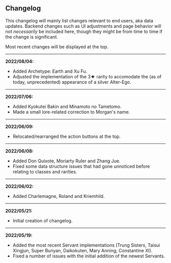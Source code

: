 ## Changelog

This changelog will mainly list changes relevant to end users, aka data updates. Backend changes such as UI adjustments and page behavior will not _necessarily_ 
be included here, though they might be from time to time if the change is significant.

Most recent changes will be displayed at the top.
<hr>

**2022/08/04:**
- Added Archetype: Earth and Xu Fu.
- Adjusted the implementation of the 3★ rarity to accomodate the (as of today, unprecedented) appearance of a silver Alter-Ego.
<hr>

**2022/07/06:**
- Added Kyokutei Bakin and Minamoto no Tametomo.
- Made a small lore-related correction to Morgan's name.
<hr>

**2022/06/09:**
- Relocated/rearranged the action buttons at the top.
<hr>

**2022/06/08:**
- Added Don Quixote, Moriarty Ruler and Zhang Jue. 
- Fixed some data structure issues that had gone unnoticed before relating to classes and rarities.
<hr>

**2022/06/02:**
- Added Charlemagne, Roland and Kriemhild.
<hr>

**2022/05/21:**
- Initial creation of changelog.
<hr>

**2022/05/19:**
- Added the most recent Servant implementations (Trung Sisters, Taisui Xingjun, Super Bunyan, Daikokuten, Mary Anning, Constantine XI).
- Fixed a number of issues with the initial addition of the newest Servants.
